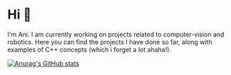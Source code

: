 # Hi 👋

I'm Ani. I am currently working on projects related to computer-vision and robotics. Here you can find the projects I have done so far, along with examples of C++ concepts (which i forget a lot ahaha!).

<!--
## Skills and Experience
-->

[![Anurag's GitHub stats](https://github-readme-stats.vercel.app/api?username=ani-4nirudh)](https://github.com/anuraghazra/github-readme-stats)

<!--
**ani-4nirudh/ani-4nirudh** is a ✨ _special_ ✨ repository because its `README.md` (this file) appears on your GitHub profile.

Here are some ideas to get you started:

- 🔭 I’m currently working on ...
- 🌱 I’m currently learning ...
- 👯 I’m looking to collaborate on ...
- 🤔 I’m looking for help with ...
- 💬 Ask me about ...
- 📫 How to reach me: ...
- 😄 Pronouns: ...
- ⚡ Fun fact: ...
-->

